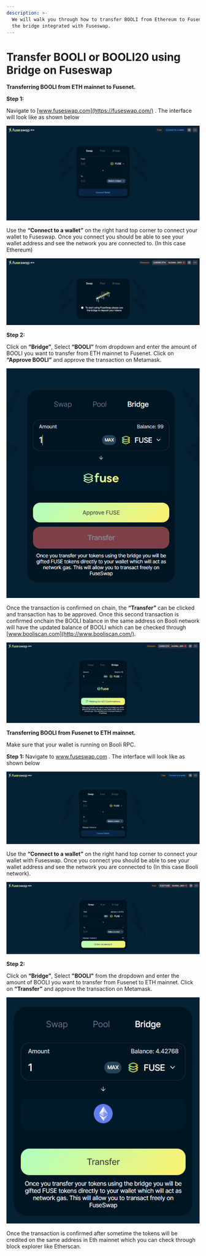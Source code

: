 ```yaml
---
description: >-
  We will walk you through how to transfer BOOLI from Ethereum to Fusenet using
  the bridge integrated with Fuseswap.
---
```


# Transfer BOOLI or BOOLI20 using Bridge on Fuseswap

**Transferring BOOLI from ETH mainnet to Fusenet.**

**Step 1:**

Navigate to [www.fuseswap.com](https://fuseswap.com/) . The interface will look like as shown below

![](../../.gitbook/assets/0%20%286%29.png)

Use the **“Connect to a wallet”** on the right hand top corner to connect your wallet to Fuseswap. Once you connect you should be able to see your wallet address and see the network you are connected to. \(In this case Ethereum\)

![](../../.gitbook/assets/1%20%289%29.png)

**Step 2:**

Click on **“Bridge”**, Select **“BOOLI”** from dropdown and enter the amount of BOOLI you want to transfer from ETH mainnet to Fusenet. Click on **“Approve BOOLI”** and approve the transaction on Metamask.

![](../../.gitbook/assets/2%20%289%29.png)

Once the transaction is confirmed on chain, the **“Transfer”** can be clicked and transaction has to be approved. Once this second transaction is confirmed onchain the BOOLI balance in the same address on Booli network will have the updated balance of BOOLI which can be checked through [www.booliscan.com](http://www.booliscan.com/). 

![](../../.gitbook/assets/3%20%288%29.png)

**Transferring BOOLI from Fusenet to ETH mainnet.**

Make sure that your wallet is running on Booli RPC.

**Step 1:** Navigate to www.fuseswap.com . The interface will look like as shown below

![](../../.gitbook/assets/4%20%289%29.png)

Use the **“Connect to a wallet”** on the right hand top corner to connect your wallet with Fuseswap. Once you connect you should be able to see your wallet address and see the network you are connected to \(In this case Booli network\).

![](../../.gitbook/assets/5%20%286%29.png)

**Step 2:**

Click on **“Bridge”**, Select **"BOOLI"** from the dropdown and enter the amount of BOOLI you want to transfer from Fusenet to ETH mainnet. Click on **“Transfer”** and approve the transaction on Metamask.

![](../../.gitbook/assets/6%20%287%29.png)

Once the transaction is confirmed after sometime the tokens will be credited on the same address in Eth mainnet which you can check through block explorer like Etherscan.

